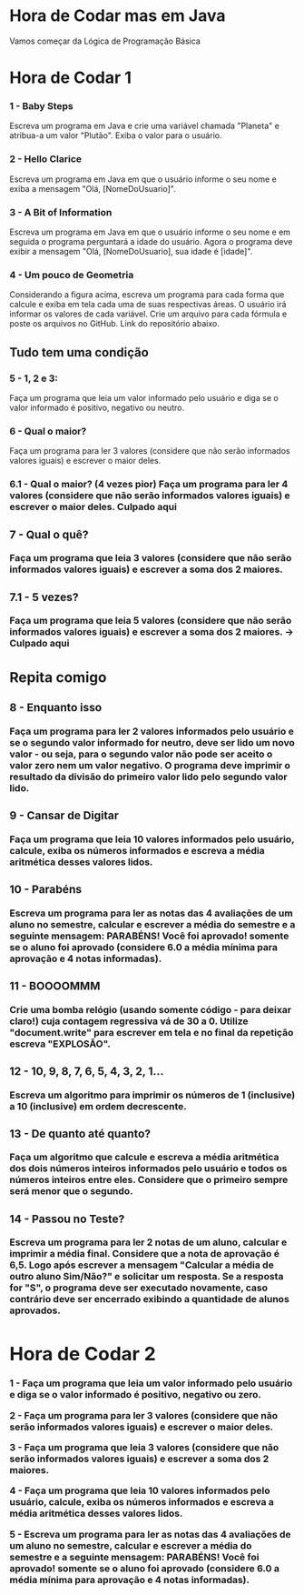 # Hora de Codar mas em Java
Vamos começar da Lógica de Programação Básica

<h1>Hora de Codar 1</h1>

<h3>1 - Baby Steps</h3>
Escreva um programa em Java e crie uma variável chamada "Planeta" e atribua-a um valor "Plutão". 
Exiba o valor para o usuário.

<h3>2 -  Hello Clarice</h3>
Escreva um programa em Java em que o usuário informe o seu nome e exiba a mensagem "Olá, [NomeDoUsuario]".

<h3>3 - A Bit of Information</h3>
Escreva um programa em Java em que o usuário informe o seu nome e em seguida o programa perguntará a idade do usuário. Agora o programa deve exibir a mensagem "Olá, [NomeDoUsuario], sua idade é [idade]".

<h3>4 - Um pouco de Geometria</h3>
Considerando a figura acima, escreva um programa para cada forma que calcule e exiba em tela cada uma de suas respectivas áreas. O usuário irá informar os valores de cada variável. Crie um arquivo para cada fórmula e poste os  arquivos no GitHub. Link do repositório abaixo. 


<h2>Tudo tem uma condição</h2>
<h3>5 - 1, 2 e 3:</h3>
Faça um programa que leia um valor informado pelo usuário e diga se o valor informado é positivo, negativo ou neutro.

<h3>6 - Qual o maior?</h3>
Faça um programa para ler 3 valores (considere que não serão informados valores iguais) e escrever o maior deles. 

<h3>6.1 - Qual o maior? (4 vezes pior)<h/3>
Faça um programa para ler 4 valores (considere que não serão informados valores iguais) e escrever o maior deles. Culpado aqui

<h3>7 - Qual o quê?</h3>
Faça um programa que leia  3 valores (considere que não serão informados valores iguais) e escrever a soma dos 2 maiores. 

<h3>7.1 - 5 vezes?</h3>
Faça um programa que leia 5  valores (considere que não serão informados valores iguais) e escrever a soma dos 2 maiores. -> Culpado aqui 

<h2>Repita comigo</h2>

<h3>8 - Enquanto isso</h3>
Faça um programa para ler 2 valores informados pelo usuário e se o segundo valor informado for neutro, deve ser lido um novo valor - ou seja, para o segundo valor não pode ser aceito o valor zero nem um valor negativo. O programa deve imprimir o resultado da divisão do primeiro valor lido pelo segundo valor lido. 

<h3>9 -  Cansar de Digitar</h3>
Faça um programa que leia 10 valores informados pelo usuário, calcule, exiba os números informados e escreva a média aritmética desses valores lidos.

<h3>10 - Parabéns</h3>
Escreva um programa para ler as notas das 4 avaliações de um aluno no semestre, calcular e escrever a média do semestre e a seguinte mensagem: PARABÉNS! Você foi aprovado! somente se o aluno foi aprovado (considere 6.0 a média mínima para aprovação e 4 notas informadas). 

<h3>11 - BOOOOMMM</h3>
Crie uma bomba relógio (usando somente código - para deixar claro!) cuja contagem regressiva vá de 30 a 0. Utilize "document.write" para escrever em tela e no final da repetição escreva "EXPLOSÃO".

<h3>12 - 10, 9, 8, 7, 6, 5, 4, 3, 2, 1...</h3>
Escreva um algoritmo para imprimir os números de 1 (inclusive) a 10 (inclusive) em ordem decrescente.

<h3>13 - De quanto até quanto?</h3>
Faça um algoritmo que calcule e escreva a média aritmética dos dois números inteiros informados pelo usuário e todos os números inteiros entre eles. Considere que o primeiro sempre será menor que o segundo.
 
<h3>14 - Passou no Teste?</h3>
Escreva um programa para ler 2 notas de um aluno, calcular e imprimir a média final. Considere que a nota de aprovação é 6,5. Logo após escrever a mensagem "Calcular a média de outro aluno Sim/Não?" e solicitar um resposta. Se a resposta for "S", o programa deve ser executado novamente, caso contrário deve ser encerrado exibindo a quantidade de alunos aprovados.
  
<h1>Hora de Codar 2</h1>
  
1 - Faça um programa que leia um valor informado pelo usuário e diga se o valor informado é positivo, negativo ou zero.
  
2 - Faça um programa para ler 3 valores (considere que não serão informados valores iguais) e escrever o maior deles.
  
3 - Faça um programa que leia  3 valores (considere que não serão informados valores iguais) e escrever a soma dos 2 maiores.
  
4 -  Faça um programa que leia 10 valores informados pelo usuário, calcule, exiba os números informados e escreva a média aritmética desses valores lidos.
  
5 - Escreva um programa para ler as notas das 4 avaliações de um aluno no semestre, calcular e escrever a média do semestre e a seguinte mensagem: PARABÉNS! Você foi aprovado! somente se o aluno foi aprovado (considere 6.0 a média mínima para aprovação e 4 notas informadas).


